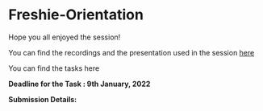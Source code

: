 # Freshie-Orientation

Hope you all enjoyed the session!

You can find the recordings and the presentation used in the session [here](https://drive.google.com/file/d/1QcICMhy_W0GuvW8Sr7o52gqBvTgWQeDx/view?usp=sharing)

You can find the tasks here

**Deadline for the Task : 9th January, 2022**

**Submission Details:**

